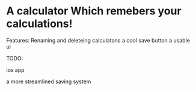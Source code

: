 <h1>A calculator Which remebers your calculations!</h1>

Features:
Renaming and deleteing calculatons
a cool save button
a usable ui

TODO:


ios app 

a more streamlined saving system

